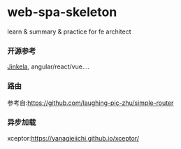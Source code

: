 # web-spa-skeleton
learn & summary & practice for fe architect

### 开源参考
[Jinkela](https://github.com/YanagiEiichi/jinkela),
angular/react/vue....

### 路由
参考自:https://github.com/laughing-pic-zhu/simple-router

### 异步加载
xceptor:https://yanagieiichi.github.io/xceptor/
